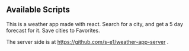## Available Scripts

This is a weather app made with react. 
Search for a city, and get a 5 day forecast for it.
Save cities to Favorites.

The server side is at https://github.com/s-e1/weather-app-server .

